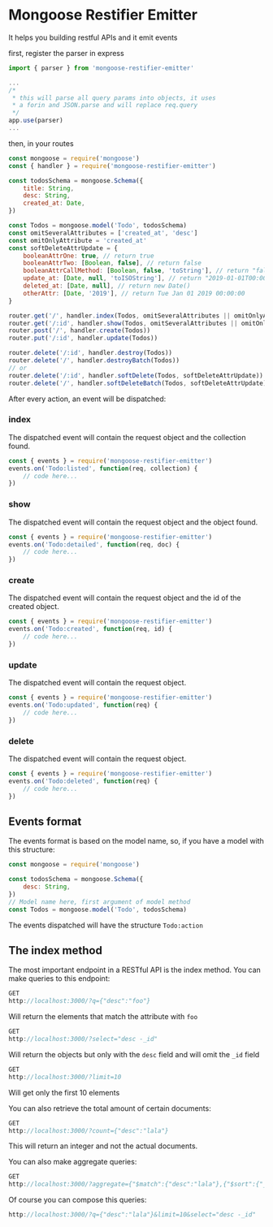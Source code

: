 # Mongoose Restifier Emitter
It helps you building restful APIs and it emit events

first, register the parser in express
```javascript
import { parser } from 'mongoose-restifier-emitter'

...
/*
 * this will parse all query params into objects, it uses
 * a forin and JSON.parse and will replace req.query
 */ 
app.use(parser) 
...

```

then, in your routes
```javascript
const mongoose = require('mongoose')
const { handler } = require('mongoose-restifier-emitter')

const todosSchema = mongoose.Schema({
    title: String,
    desc: String,
    created_at: Date,
})

const Todos = mongoose.model('Todo', todosSchema)
const omitSeveralAttributes = ['created_at', 'desc']
const omitOnlyAttribute = 'created_at'
const softDeleteAttrUpdate = {
	booleanAttrOne: true, // return true
	booleanAttrTwo: [Boolean, false], // return false
	booleanAttrCallMethod: [Boolean, false, 'toString'], // return "false"
	update_at: [Date, null, 'toISOString'], // return "2019-01-01T00:00:00.000Z"
	deleted_at: [Date, null], // return new Date()
	otherAttr: [Date, '2019'], // return Tue Jan 01 2019 00:00:00
}

router.get('/', handler.index(Todos, omitSeveralAttributes || omitOnlyAttribute))
router.get('/:id', handler.show(Todos, omitSeveralAttributes || omitOnlyAttribute))
router.post('/', handler.create(Todos))
router.put('/:id', handler.update(Todos))

router.delete('/:id', handler.destroy(Todos))
router.delete('/', handler.destroyBatch(Todos))
// or 
router.delete('/:id', handler.softDelete(Todos, softDeleteAttrUpdate))
router.delete('/', handler.softDeleteBatch(Todos, softDeleteAttrUpdate))
```

After every action, an event will be dispatched:

### index
The dispatched event will contain the request object and the collection found.
```javascript
const { events } = require('mongoose-restifier-emitter')
events.on('Todo:listed', function(req, collection) {
	// code here...
})
```
### show
The dispatched event will contain the request object and the object found.
```javascript
const { events } = require('mongoose-restifier-emitter')
events.on('Todo:detailed', function(req, doc) {
	// code here...
})
```
### create
The dispatched event will contain the request object and the id of the created object.
```javascript
const { events } = require('mongoose-restifier-emitter')
events.on('Todo:created', function(req, id) {
	// code here...
})
```
### update
The dispatched event will contain the request object.
```javascript
const { events } = require('mongoose-restifier-emitter')
events.on('Todo:updated', function(req) {
	// code here...
})
```
### delete
The dispatched event will contain the request object.
```javascript
const { events } = require('mongoose-restifier-emitter')
events.on('Todo:deleted', function(req) {
	// code here...
})
```

## Events format
The events format is based on the model name, so, if you have a model with this structure:
```javascript
const mongoose = require('mongoose')

const todosSchema = mongoose.Schema({
    desc: String,
})
// Model name here, first argument of model method
const Todos = mongoose.model('Todo', todosSchema)
```

The events dispatched will have the structure `Todo:action`

## The index method
The most important endpoint in a RESTful API is the index method. You can make queries to this endpoint:
```javascript
GET
http://localhost:3000/?q={"desc":"foo"}
```
Will return the elements that match the attribute with `foo`
```javascript
GET
http://localhost:3000/?select="desc -_id"
```
Will return the objects but only with the `desc` field and will omit the `_id` field

```javascript
GET
http://localhost:3000/?limit=10
```

Will get only the first 10 elements

You can also retrieve the total amount of certain documents:

```javascript
GET
http://localhost:3000/?count={"desc":"lala"}
```
This will return an integer and not the actual documents.

You can also make aggregate queries:
```javascript
GET
http://localhost:3000/?aggregate={"$match":{"desc":"lala"},{"$sort":{"_id":-1}}}
```

Of course you can compose this queries:
```javascript
http://localhost:3000/?q={"desc":"lala"}&limit=10&select="desc -_id"
```
